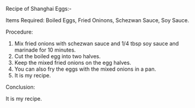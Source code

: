 Recipe of Shanghai Eggs:-

Items Required: Boiled Eggs, Fried Oninons, Schezwan Sauce, Soy Sauce.

Procedure:

1) Mix fried onions with schezwan sauce and 1/4 tbsp soy sauce and marinade for 10 minutes.
2) Cut the boiled egg into two halves.
3) Keep the mixed fried onions on the egg halves.
4) You can also fry the eggs with the mixed onions in a pan.
5) It is my recipe.

Conclusion:

It is my recipe.